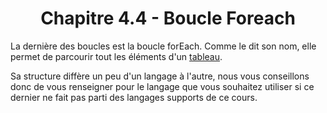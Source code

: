<center><h1>Chapitre 4.4 - Boucle Foreach</h1></center>

La dernière des boucles est la boucle forEach. Comme le dit son nom, elle permet de parcourir tout les éléments d'un [tableau](../Chpater_1/Types.md#types-arr).

Sa structure diffère un peu d'un langage à l'autre, nous vous conseillons donc de vous renseigner pour le langage que vous souhaitez utiliser si ce dernier ne fait pas parti des langages supports de ce cours.